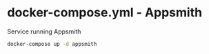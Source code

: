 # docker-compose.yml - Appsmith

Service running Appsmith

```bash
docker-compose up -d appsmith
```
